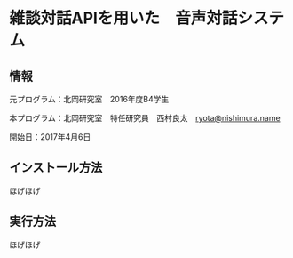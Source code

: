 # 雑談対話APIを用いた　音声対話システム
## 情報
元プログラム：北岡研究室　2016年度B4学生

本プログラム：北岡研究室　特任研究員　西村良太　ryota@nishimura.name

開始日：2017年4月6日

## インストール方法
ほげほげ

## 実行方法
ほげほげ
